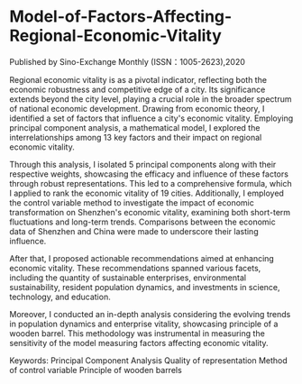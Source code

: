 # Model-of-Factors-Affecting-Regional-Economic-Vitality

 
Published by Sino-Exchange Monthly (ISSN：1005-2623),2020

Regional economic vitality is as a pivotal indicator, reflecting both the economic robustness and competitive edge of a city. Its significance extends beyond the city level, playing a crucial role in the broader spectrum of national economic development. Drawing from economic theory, I identified a set of factors that influence a city's economic vitality. Employing principal component analysis, a mathematical model, I explored the interrelationships among 13 key factors and their impact on regional economic vitality.

Through this analysis, I isolated 5 principal components along with their respective weights, showcasing the efficacy and influence of these factors through robust representations. This led to a comprehensive formula, which I applied to rank the economic vitality of 19 cities. Additionally, I employed the control variable method to investigate the impact of economic transformation on Shenzhen's economic vitality, examining both short-term fluctuations and long-term trends. Comparisons between the economic data of Shenzhen and China were made to underscore their lasting influence.

After that, I proposed actionable recommendations aimed at enhancing economic vitality. These recommendations spanned various facets, including the quantity of sustainable enterprises, environmental sustainability, resident population dynamics, and investments in science, technology, and education.

Moreover, I conducted an in-depth analysis considering the evolving trends in population dynamics and enterprise vitality, showcasing principle of a wooden barrel. This methodology was instrumental in measuring the sensitivity of the model measuring factors affecting economic vitality.

Keywords: Principal Component Analysis Quality of representation Method of control
variable Principle of wooden barrels
